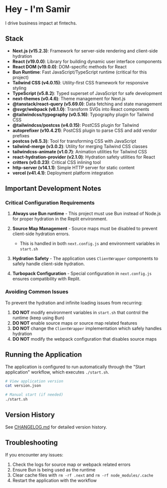 # Hey - I'm Samir

I drive business impact at fintechs.

## Stack

- **Next.js (v15.2.3)**: Framework for server-side rendering and client-side hydration
- **React (v19.0.0)**: Library for building dynamic user interface components
- **React DOM (v19.0.0)**: DOM-specific methods for React
- **Bun Runtime**: Fast JavaScript/TypeScript runtime (critical for this project)
- **Tailwind CSS (v4.0.15)**: Utility-first CSS framework for responsive styling
- **TypeScript (v5.8.2)**: Typed superset of JavaScript for safe development
- **next-themes (v0.4.6)**: Theme management for Next.js
- **@tanstack/react-query (v5.69.0)**: Data fetching and state management
- **@svgr/webpack (v8.1.0)**: Transform SVGs into React components
- **@tailwindcss/typography (v0.5.16)**: Typography plugin for Tailwind CSS
- **@tailwindcss/postcss (v4.0.15)**: PostCSS plugin for Tailwind
- **autoprefixer (v10.4.21)**: PostCSS plugin to parse CSS and add vendor prefixes
- **postcss (v8.5.3)**: Tool for transforming CSS with JavaScript
- **tailwind-merge (v3.0.2)**: Utility for merging Tailwind CSS classes
- **tailwindcss-animate (v1.0.7)**: Animation utilities for Tailwind CSS
- **react-hydration-provider (v2.1.0)**: Hydration safety utilities for React
- **critters (v0.0.23)**: Critical CSS inlining tool
- **http-server (v14.1.1)**: Simple HTTP server for static content
- **vercel (v41.4.1)**: Deployment platform integration

## Important Development Notes

### Critical Configuration Requirements

1. **Always use Bun runtime** - This project must use Bun instead of Node.js for proper hydration in the Replit environment.

2. **Source Map Management** - Source maps must be disabled to prevent client-side hydration errors.
   - This is handled in both `next.config.js` and environment variables in `start.sh`

3. **Hydration Safety** - The application uses `ClientWrapper` components to safely handle client-side hydration.

4. **Turbopack Configuration** - Special configuration in `next.config.js` ensures compatibility with Replit.

### Avoiding Common Issues

To prevent the hydration and infinite loading issues from recurring:

1. **DO NOT** modify environment variables in `start.sh` that control the runtime (keep using Bun)
2. **DO NOT** enable source maps or source map related features
3. **DO NOT** change the `ClientWrapper` implementation which safely handles hydration
4. **DO NOT** modify the webpack configuration that disables source maps

## Running the Application

The application is configured to run automatically through the "Start application" workflow, which executes `./start.sh`.

```bash
# View application version
cat version.json

# Manual start (if needed)
./start.sh
```

## Version History

See [CHANGELOG.md](./CHANGELOG.md) for detailed version history.

## Troubleshooting

If you encounter any issues:

1. Check the logs for source map or webpack related errors
2. Ensure Bun is being used as the runtime
3. Clear cache files with `rm -rf .next` and `rm -rf node_modules/.cache`
4. Restart the application with the workflow